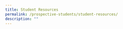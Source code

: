 ```yaml
---
title: Student Resources
permalink: /prospective-students/student-resources/
description: ""
---
```

